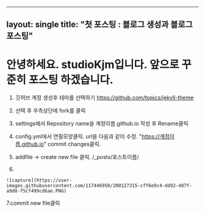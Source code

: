 ----
layout: single
title: "첫 포스팅 : 블로그 생성과 블로그 포스팅"
----

#   안녕하세요. studioKjm입니다. 앞으로 꾸준히 포스팅 하겠습니다.

1. 깃허브 계정 생성후 테마를 선택하기 
   https://github.com/topics/jekyll-theme
   
2. 선택 후 우측상단에 fork를 클릭
3. settings에서 Repository name을 계정이름.github.io 작성 후 Rename클릭
4. config.yml에서 연필모양클릭. url을 다음과 같이 수정. "https://계정이름.github.io" commit changes클릭.
5. addfile -> create new file 클릭. /_posts/포스트이름/
6.  
    
    
    ![capture](https://user-images.githubusercontent.com/117446950/200127315-cff6e9c4-dd92-407f-a9d8-f5cf499cd6ae.PNG)

   
 
 7.commit new file클릭
